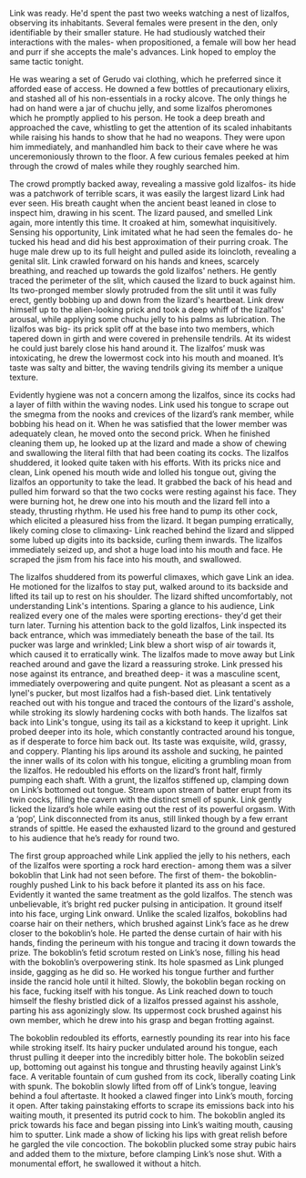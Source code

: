 Link was ready. He'd spent the past two weeks watching a nest of lizalfos, observing its inhabitants. Several females were present in the den, only identifiable by their smaller stature. He had studiously watched their interactions with the males- when propositioned, a female will bow her head and purr if she accepts the male's advances. Link hoped to employ the same tactic tonight. 

He was wearing a set of Gerudo vai clothing, which he preferred since it afforded ease of access. He downed a few bottles of precautionary elixirs, and stashed all of his non-essentials in a rocky alcove. The only things he had on hand were a jar of chuchu jelly, and some lizalfos pheromones which he promptly applied to his person. He took a deep breath and approached the cave, whistling to get the attention of its scaled inhabitants while raising his hands to show that he had no weapons. They were upon him immediately, and manhandled him back to their cave where he was unceremoniously thrown to the floor. A few curious females peeked at him through the crowd of males while they roughly searched him. 

The crowd promptly backed away, revealing a massive gold lizalfos- its hide was a patchwork of terrible scars, it was easily the largest lizard Link had ever seen. His breath caught when the ancient beast leaned in close to inspect him, drawing in his scent. The lizard paused, and smelled Link again, more intently this time. It croaked at him, somewhat inquisitively. Sensing his opportunity, Link imitated what he had seen the females do- he tucked his head and did his best approximation of their purring croak. The huge male drew up to its full height and pulled aside its loincloth, revealing a genital slit. Link crawled forward on his hands and knees, scarcely breathing, and reached up towards the gold lizalfos' nethers. He gently traced the perimeter of the slit, which caused the lizard to buck against him. Its two-pronged member slowly protruded from the slit until it was fully erect, gently bobbing up and down from the lizard's heartbeat. Link drew himself up to the alien-looking prick and took a deep whiff of the lizalfos' arousal, while applying some chuchu jelly to his palms as lubrication.  The lizalfos was big- its prick split off at the base into two members, which tapered down in girth and were covered in prehensile tendrils. At its widest he could just barely close his hand around it. The lizalfos’ musk was intoxicating, he drew the lowermost cock into his mouth and moaned. It’s taste was salty and bitter, the waving tendrils giving its member a unique texture. 

Evidently hygiene was not a concern among the lizalfos, since its cocks had a layer of filth within the waving nodes. Link used his tongue to scrape out the smegma from the nooks and crevices of the lizard’s rank member, while bobbing his head on it. When he was satisfied that the lower member was adequately clean, he moved onto the second prick. When he finished cleaning them up, he looked up at the lizard and made a show of chewing and swallowing the literal filth that had been coating its cocks. The lizalfos shuddered, it looked quite taken with his efforts. With its pricks nice and clean, Link opened his mouth wide and lolled his tongue out, giving the lizalfos an opportunity to take the lead. It grabbed the back of his head and pulled him forward so that the two cocks were resting against his face. They were burning hot, he drew one into his mouth and the lizard fell into a steady, thrusting rhythm. He used his free hand to pump its other cock, which elicited a pleasured hiss from the lizard. It began pumping erratically, likely coming close to climaxing- Link reached behind the lizard and slipped some lubed up digits into its backside, curling them inwards. The lizalfos immediately seized up, and shot a huge load into his mouth and face. He scraped the jism from his face into his mouth, and swallowed. 

The lizalfos shuddered from its powerful climaxes, which gave Link an idea. He motioned for the lizalfos to stay put, walked around to its backside and lifted its tail up to rest on his shoulder. The lizard shifted uncomfortably, not understanding Link's intentions. Sparing a glance to his audience, Link realized every one of the males were sporting erections- they'd get their turn later. Turning his attention back to the gold lizalfos, Link inspected its back entrance, which was immediately beneath the base of the tail. Its pucker was large and wrinkled; Link blew a short wisp of air towards it, which caused it to erratically wink. The lizalfos made to move away but Link reached around and gave the lizard a reassuring stroke. Link pressed his nose against its entrance, and breathed deep- it was a masculine scent, immediately overpowering and quite pungent. Not as pleasant a scent as a lynel's pucker, but most lizalfos had a fish-based diet. Link tentatively reached out with his tongue and traced the contours of the lizard's asshole, while stroking its slowly hardening cocks with both hands. The lizalfos sat back into Link's tongue, using its tail as a kickstand to keep it upright. Link probed deeper into its hole, which constantly contracted around his tongue, as if desperate to force him back out. Its taste was exquisite, wild, grassy, and coppery. Planting his lips around its asshole and sucking, he painted the inner walls of its colon with his tongue, eliciting a grumbling moan from the lizalfos. He redoubled his efforts on the lizard’s front half, firmly pumping each shaft. With a grunt, the lizalfos stiffened up, clamping down on Link’s bottomed out tongue. Stream upon stream of batter erupt from its twin cocks, filling the cavern with the distinct smell of spunk. Link gently licked the lizard’s hole while easing out the rest of its powerful orgasm. With a ‘pop’, Link disconnected from its anus, still linked though by a few errant strands of spittle. He eased the exhausted lizard to the ground and gestured to his audience that he’s ready for round two.

The first group approached while Link applied the jelly to his nethers, each of the lizalfos were sporting a rock hard erection- among them was a silver bokoblin that Link had not seen before. The first of them- the bokoblin- roughly pushed Link to his back before it planted its ass on his face. Evidently it wanted the same treatment as the gold lizalfos. The stench was unbelievable, it’s bright red pucker pulsing in anticipation. It ground itself into his face, urging Link onward. Unlike the scaled lizalfos, bokoblins had coarse hair on their nethers, which brushed against Link’s face as he drew closer to the bokoblin’s hole. He parted the dense curtain of hair with his hands, finding the perineum with his tongue and tracing it down towards the prize. The bokoblin’s fetid scrotum rested on Link’s nose, filling his head with the bokoblin’s overpowering stink. Its hole spasmed as Link plunged inside, gagging as he did so. He worked his tongue further and further inside the rancid hole until it hilted. Slowly, the bokoblin began rocking on his face, fucking itself with his tongue. As Link reached down to touch himself the fleshy bristled dick of a lizalfos pressed against his asshole, parting his ass agonizingly slow. Its uppermost cock brushed against his own member, which he drew into his grasp and began frotting against. 

The bokoblin redoubled its efforts, earnestly pounding its rear into his face while stroking itself. Its hairy pucker undulated around his tongue, each thrust pulling it deeper into the incredibly bitter hole. The bokoblin seized up, bottoming out against his tongue and thrusting heavily against Link’s face. A veritable fountain of cum gushed from its cock, liberally coating Link with spunk. The bokoblin slowly lifted from off of Link’s tongue, leaving behind a foul aftertaste. It hooked a clawed finger into Link’s mouth, forcing it open. After taking painstaking efforts to scrape its emissions back into his waiting mouth, it presented its putrid cock to him. The bokoblin angled its prick towards his face and began pissing into Link’s waiting mouth, causing him to sputter. Link made a show of licking his lips with great relish before he gargled the vile concoction. The bokoblin plucked some stray pubic hairs and added them to the mixture, before clamping Link’s nose shut. With a monumental effort, he swallowed it without a hitch.

